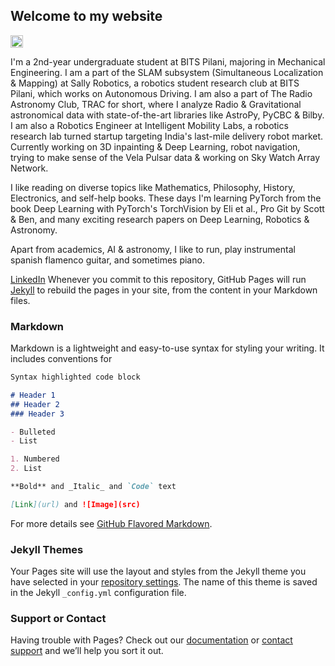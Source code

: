 ## Welcome to my website
<img src="https://github.com/Kanishk598/Kanishk598.github.io/blob/main/cropped.png" alt="drawing" width="20" height="20"/>

I'm a 2nd-year undergraduate student at BITS Pilani, majoring in Mechanical Engineering. I am a part of the SLAM subsystem (Simultaneous Localization & Mapping) at Sally Robotics, a robotics student research club at BITS Pilani, which works on Autonomous Driving. I am also a part of The Radio Astronomy Club, TRAC for short, where I analyze Radio & Gravitational astronomical data with state-of-the-art libraries like AstroPy, PyCBC & Bilby. I am also a Robotics Engineer at Intelligent Mobility Labs, a robotics research lab turned startup targeting India's last-mile delivery robot market. Currently working on 3D inpainting & Deep Learning, robot navigation, trying to make sense of the Vela Pulsar data & working on Sky Watch Array Network.

I like reading on diverse topics like Mathematics, Philosophy, History, Electronics, and self-help books. These days I'm learning PyTorch from the book Deep Learning with PyTorch's TorchVision by Eli et al., Pro Git by Scott & Ben, and many exciting research papers on Deep Learning, Robotics & Astronomy.

Apart from academics, AI & astronomy, I like to run, play instrumental spanish flamenco guitar, and sometimes piano.


[LinkedIn](https://www.linkedin.com/in/kanishk-vishwakarma-880457190/)
Whenever you commit to this repository, GitHub Pages will run [Jekyll](https://jekyllrb.com/) to rebuild the pages in your site, from the content in your Markdown files.

### Markdown

Markdown is a lightweight and easy-to-use syntax for styling your writing. It includes conventions for

```markdown
Syntax highlighted code block

# Header 1
## Header 2
### Header 3

- Bulleted
- List

1. Numbered
2. List

**Bold** and _Italic_ and `Code` text

[Link](url) and ![Image](src)
```

For more details see [GitHub Flavored Markdown](https://guides.github.com/features/mastering-markdown/).

### Jekyll Themes

Your Pages site will use the layout and styles from the Jekyll theme you have selected in your [repository settings](https://github.com/Kanishk598/Kanishk598.github.io/settings/pages). The name of this theme is saved in the Jekyll `_config.yml` configuration file.

### Support or Contact

Having trouble with Pages? Check out our [documentation](https://docs.github.com/categories/github-pages-basics/) or [contact support](https://support.github.com/contact) and we’ll help you sort it out.
